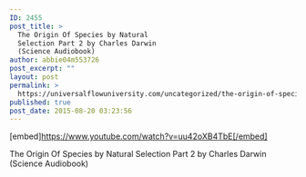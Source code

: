 ```yaml
---
ID: 2455
post_title: >
  The Origin Of Species by Natural
  Selection Part 2 by Charles Darwin
  (Science Audiobook)
author: abbie04m553726
post_excerpt: ""
layout: post
permalink: >
  https://universalflowuniversity.com/uncategorized/the-origin-of-species-by-natural-selection-part-2-by-charles-darwin-science-audiobook/
published: true
post_date: 2015-08-20 03:23:56
---
```

[embed]https://www.youtube.com/watch?v=uu42oXB4TbE[/embed]<br>
<p>The Origin Of Species by Natural Selection Part 2 by Charles Darwin (Science Audiobook)</p>